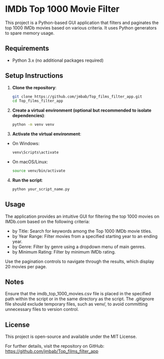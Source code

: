 # IMDb Top 1000 Movie Filter

This project is a Python-based GUI application that filters and paginates the top 1000 IMDb movies based on various criteria.
It uses Python generators to spare memory usage.

## Requirements

- Python 3.x (no additional packages required)

## Setup Instructions

1. **Clone the repository**:
   ```bash
   git clone https://github.com/jmbab/Top_films_filter_app.git
   cd Top_films_filter_app

2. **Create a virtual environment (optional but recommended to isolate dependencies)**:

   ```bash
   python -m venv venv

3. **Activate the virtual environment**:

- On Windows:

   ```bash
   venv\Scripts\activate

- On macOS/Linux:

   ```bash
   source venv/bin/activate

4. **Run the script**:

   ```bash
   python your_script_name.py

## Usage

The application provides an intuitive GUI for filtering the top 1000 movies on IMDb.com based on the following criteria:

- by Title: Search for keywords among the Top 1000 IMDb movie titles.
- by Year Range: Filter movies from a specified starting year to an ending year.
- by Genre: Filter by genre using a dropdown menu of main genres.
- by Minimum Rating: Filter by minimum IMDb rating.

Use the pagination controls to navigate through the results, which display 20 movies per page.

## Notes

Ensure that the imdb_top_1000_movies.csv file is placed in the specified path within the script or in the same directory as the script.
The .gitignore file should exclude temporary files, such as venv/, to avoid committing unnecessary files to version control.

## License

This project is open-source and available under the MIT License.

For further details, visit the repository on GitHub: https://github.com/jmbab/Top_films_filter_app
